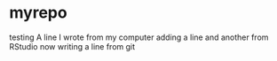 # myrepo
testing
A line I wrote from my computer
adding a line
and another from RStudio
now writing a line from git
